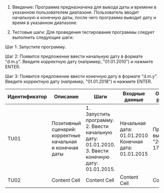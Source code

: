 1. Введение:
Программа предназначена для вывода даты и времени в указанном пользователем диапазоне. Пользователь вводит начальную и конечную даты, после чего программа выводит дату и время в указанном диапазоне.

2. Тестовые шаги:
Для проведения тестирования программы следует выполнить следующие шаги:

Шаг 1: Запустите программу.

Шаг 2: Появится предложение ввести начальную дату в формате "d.m.y". Введите корректную дату (например, "01.01.2010") и нажмите ENTER.

Шаг 3: Появится предложение ввести конечную дату в формате "d.m.y". Введите корректную дату (например, "01.01.2018") и нажмите ENTER.

| Идентификатор  | Описание | Шаги  | Входные данные | Ожидаемые результаты  | Фактические результаты | Статус  |
| ------------- | ------------- | ------------- | ------------- | ------------- | ------------- | ------------- |
| TU01  | Позитивный сценарий: корректные начальная и конечная даты  | 1. Запустить программу. 2. Ввести начальную дату: 01.01.2010. 3. Ввести конечную дату: 01.01.2015.| Начальная дата: 01.01.2010 Конечная дата: 01.01.2015  | Программа выводит "2010-03-31 17:21:22.802".  | Программа выводит "2010-03-31 17:21:22.802".  | Пройден  |
| TU02  | Content Cell  | Content Cell  | Content Cell  | Content Cell  | Content Cell  | Content Cell  |
